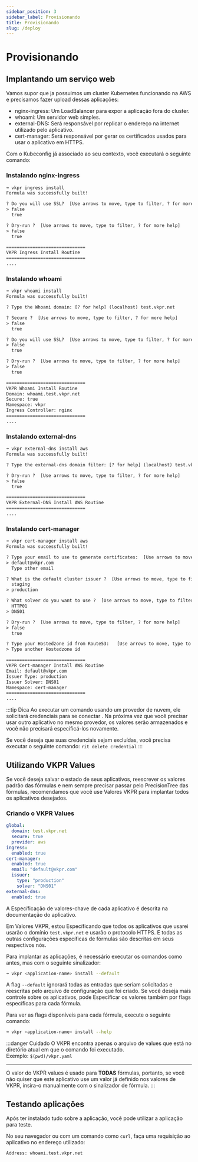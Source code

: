 ```yaml
---
sidebar_position: 3
sidebar_label: Provisionando
title: Provisionando
slug: /deploy
---
```


# Provisionando

## Implantando um serviço web

Vamos supor que ja possuimos um cluster Kubernetes funcionando na AWS e precisamos fazer upload dessas aplicações:

- nginx-ingress: Um LoadBalancer para expor a aplicação fora do cluster.
- whoami: Um servidor web simples. 
- external-DNS: Será responsável por replicar o endereço na internet utilizado pelo aplicativo.
- cert-manager: Será responsável por gerar os certificados usados ​​para usar o aplicativo em HTTPS.

Com o Kubeconfig já associado ao seu contexto, você executará o seguinte comando:

### Instalando nginx-ingress

```txt
➜ vkpr ingress install
Formula was successfully built!

? Do you will use SSL?  [Use arrows to move, type to filter, ? for more help]
> false
  true

? Dry-run ?  [Use arrows to move, type to filter, ? for more help]
> false
  true

==============================
VKPR Ingress Install Routine
==============================
....
```

### Instalando whoami

```txt
➜ vkpr whoami install
Formula was successfully built!

? Type the Whoami domain: [? for help] (localhost) test.vkpr.net

? Secure ?  [Use arrows to move, type to filter, ? for more help]
> false
  true

? Do you will use SSL?  [Use arrows to move, type to filter, ? for more help]
> false
  true

? Dry-run ?  [Use arrows to move, type to filter, ? for more help]
> false
  true

==============================
VKPR Whoami Install Routine
Domain: whoami.test.vkpr.net
Secure: true
Namespace: vkpr
Ingress Controller: nginx
==============================
....
```

### Instalando external-dns

```txt
➜ vkpr external-dns install aws
Formula was successfully built!

? Type the external-dns domain filter: [? for help] (localhost) test.vkpr.net

? Dry-run ?  [Use arrows to move, type to filter, ? for more help]
> false
  true

==============================
VKPR External-DNS Install AWS Routine
==============================
....
```
### Instalando cert-manager

```txt
➜ vkpr cert-manager install aws
Formula was successfully built!

? Type your email to use to generate certificates:  [Use arrows to move, type to filter, ? for more help]
> default@vkpr.com
  Type other email

? What is the default cluster issuer ?  [Use arrows to move, type to filter, ? for more help]
  staging
> production

? What solver do you want to use ?  [Use arrows to move, type to filter, ? for more help]
  HTTP01
> DNS01

? Dry-run ?  [Use arrows to move, type to filter, ? for more help]
> false
  true

? Type your Hostedzone id from Route53:   [Use arrows to move, type to filter, ? for more help]
> Type another Hostedzone id

==============================
VKPR Cert-manager Install AWS Routine
Email: default@vkpr.com
Issuer Type: production
Issuer Solver: DNS01
Namespace: cert-manager
==============================
....
```

:::tip Dica
Ao executar um comando usando um provedor de nuvem, ele solicitará credenciais para se conectar . Na próxima vez que você precisar usar outro aplicativo no mesmo provedor, os valores serão armazenados e você não precisará especificá-los novamente.

Se você deseja que suas credenciais sejam excluídas, você precisa executar o seguinte comando:
`rit delete credential`
:::

## Utilizando VKPR Values

Se você deseja salvar o estado de seus aplicativos, reescrever os valores padrão das fórmulas e nem sempre precisar passar pelo PrecisionTree das fórmulas, recomendamos que você use Valores VKPR para implantar todos os aplicativos desejados.

### Criando o VKPR Values

```yaml title=" vkpr.yaml"
global:
  domain: test.vkpr.net
  secure: true
  provider: aws
ingress:
  enabled: true
cert-manager:
  enabled: true
  email: "default@vkpr.com"
  issuer:
    type: "production"
    solver: "DNS01"
external-dns:
  enabled: true
```
A Específicação de valores-chave de cada aplicativo é descrita na documentação do aplicativo.

Em Valores VKPR, estou Específicando que todos os aplicativos que usarei usarão o domínio `test.vkpr.net` e usarão o protocolo HTTPS. E todas as outras configurações específicas de fórmulas são descritas em seus respectivos nós.

Para  implantar as aplicações, é necessário executar os comandos como antes, mas com o seguinte sinalizador:

```bash
➜ vkpr <application-name> install --default
```

A flag `--default` ignorará todas as entradas que seriam solicitadas e reescritas pelo arquivo de configuração que foi criado.
Se você deseja mais controle sobre os aplicativos, pode Específicar os valores também por flags específicas para cada fórmula.


Para ver as flags disponíveis para cada fórmula, execute o seguinte comando:

```bash
➜ vkpr <application-name> install --help
```

:::danger Cuidado
O VKPR encontra apenas o arquivo de values que está no diretório atual em que o comando foi executado.<br/>
Exemplo: `$(pwd)/vkpr.yaml`

---

O valor do VKPR values  é usado para **TODAS** fórmulas, portanto, se você não quiser que este aplicativo use um valor já definido nos valores de VKPR, insira-o manualmente com o sinalizador de fórmula.
:::

## Testando aplicações

Após ter instalado tudo sobre a aplicação, você pode utilizar a aplicação para teste.

No seu navegador ou com um comando como `curl`, faça uma requisição ao aplicativo no endereço utilizado:

```txt
Address: whoami.test.vkpr.net
```